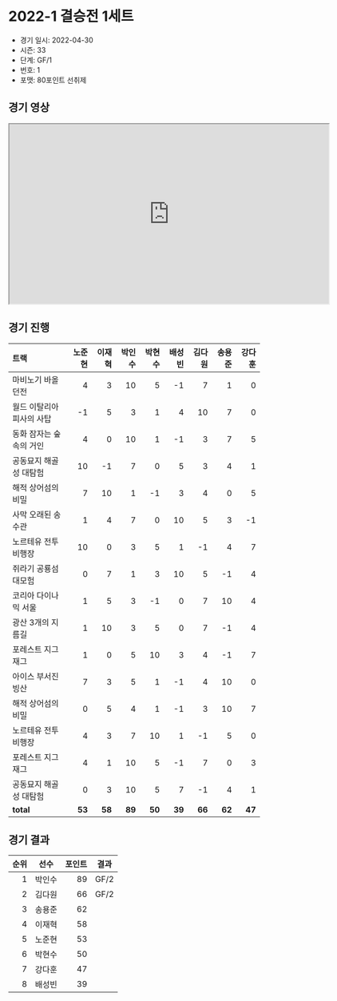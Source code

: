 # 2022-1 결승전 1세트

- 경기 일시: 2022-04-30
- 시즌: 33
- 단계: GF/1
- 번호: 1
- 포맷: 80포인트 선취제





## 경기 영상
<iframe width="640" height="360" allow="fullscreen;"
src="https://www.youtube.com/embed/aP1YuizPLYc">
</iframe>

## 경기 진행

| 트랙 | 노준현 | 이재혁 | 박인수 | 박현수 | 배성빈 | 김다원 | 송용준 | 강다훈 |
|:---|---:|---:|---:|---:|---:|---:|---:|---:|
| 마비노기 바올 던전 | 4 | 3 | 10 | 5 | -1 | 7 | 1 | 0 |
| 월드 이탈리아 피사의 사탑 | -1 | 5 | 3 | 1 | 4 | 10 | 7 | 0 |
| 동화 잠자는 숲속의 거인 | 4 | 0 | 10 | 1 | -1 | 3 | 7 | 5 |
| 공동묘지 해골성 대탐험 | 10 | -1 | 7 | 0 | 5 | 3 | 4 | 1 |
| 해적 상어섬의 비밀 | 7 | 10 | 1 | -1 | 3 | 4 | 0 | 5 |
| 사막 오래된 송수관 | 1 | 4 | 7 | 0 | 10 | 5 | 3 | -1 |
| 노르테유 전투비행장 | 10 | 0 | 3 | 5 | 1 | -1 | 4 | 7 |
| 쥐라기 공룡섬 대모험 | 0 | 7 | 1 | 3 | 10 | 5 | -1 | 4 |
| 코리아 다이나믹 서울 | 1 | 5 | 3 | -1 | 0 | 7 | 10 | 4 |
| 광산 3개의 지름길 | 1 | 10 | 3 | 5 | 0 | 7 | -1 | 4 |
| 포레스트 지그재그 | 1 | 0 | 5 | 10 | 3 | 4 | -1 | 7 |
| 아이스 부서진 빙산 | 7 | 3 | 5 | 1 | -1 | 4 | 10 | 0 |
| 해적 상어섬의 비밀 | 0 | 5 | 4 | 1 | -1 | 3 | 10 | 7 |
| 노르테유 전투비행장 | 4 | 3 | 7 | 10 | 1 | -1 | 5 | 0 |
| 포레스트 지그재그 | 4 | 1 | 10 | 5 | -1 | 7 | 0 | 3 |
| 공동묘지 해골성 대탐험 | 0 | 3 | 10 | 5 | 7 | -1 | 4 | 1 |
| __total__ | __53__ | __58__ | __89__ | __50__ | __39__ | __66__ | __62__ | __47__ |




## 경기 결과

| 순위 | 선수 | 포인트 | 결과 |
|---:|:---:|---:|:---:|
| 1 | 박인수 | 89 | GF/2 |
| 2 | 김다원 | 66 | GF/2 |
| 3 | 송용준 | 62 |  |
| 4 | 이재혁 | 58 |  |
| 5 | 노준현 | 53 |  |
| 6 | 박현수 | 50 |  |
| 7 | 강다훈 | 47 |  |
| 8 | 배성빈 | 39 |  |

